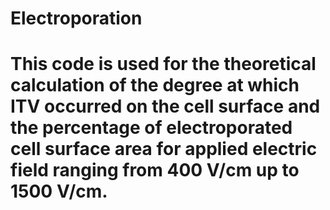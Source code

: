 # Electroporation
#   This code is used for the theoretical calculation of the degree at which ITV occurred on the cell surface and the percentage of electroporated cell surface area for applied electric field ranging from 400 V/cm up to 1500 V/cm.
